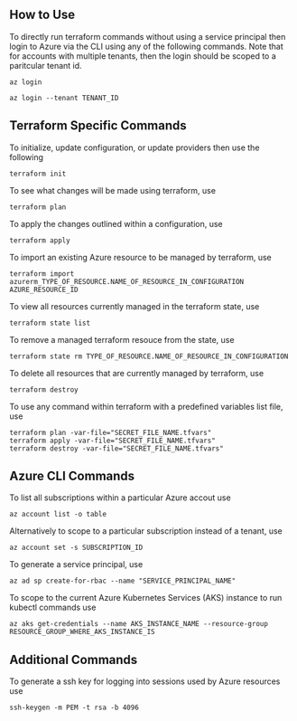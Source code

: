 ## How to Use

To directly run terraform commands without using a service principal then login to Azure via the CLI using any of the following commands. Note that for accounts with multiple tenants, then the login should be scoped to a paritcular tenant id.

```
az login
```

```
az login --tenant TENANT_ID
```

## Terraform Specific Commands

To initialize, update configuration, or update providers then use the following

```
terraform init
```

To see what changes will be made using terraform, use

```
terraform plan
```

To apply the changes outlined within a configuration, use

```
terraform apply
```

To import an existing Azure resource to be managed by terraform, use

```
terraform import azurerm_TYPE_OF_RESOURCE.NAME_OF_RESOURCE_IN_CONFIGURATION AZURE_RESOURCE_ID
```

To view all resources currently managed in the terraform state, use

```
terraform state list
```

To remove a managed terraform resouce from the state, use

```
terraform state rm TYPE_OF_RESOURCE.NAME_OF_RESOURCE_IN_CONFIGURATION
```

To delete all resources that are currently managed by terraform, use

```
terraform destroy
```

To use any command within terraform with a predefined variables list file, use

```
terraform plan -var-file="SECRET_FILE_NAME.tfvars"
terraform apply -var-file="SECRET_FILE_NAME.tfvars"
terraform destroy -var-file="SECRET_FILE_NAME.tfvars"
```

## Azure CLI Commands

To list all subscriptions within a particular Azure accout use

```
az account list -o table
```

Alternatively to scope to a particular subscription instead of a tenant, use

```
az account set -s SUBSCRIPTION_ID
```

To generate a service principal, use

```
az ad sp create-for-rbac --name "SERVICE_PRINCIPAL_NAME"
```

To scope to the current Azure Kubernetes Services (AKS) instance to run kubectl commands use

```
az aks get-credentials --name AKS_INSTANCE_NAME --resource-group RESOURCE_GROUP_WHERE_AKS_INSTANCE_IS
```

## Additional Commands

To generate a ssh key for logging into sessions used by Azure resources use

```
ssh-keygen -m PEM -t rsa -b 4096
```
